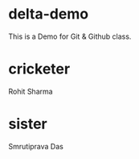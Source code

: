 # delta-demo
This is a Demo for Git &amp; Github class.

# cricketer
Rohit Sharma

# sister
Smrutiprava Das
